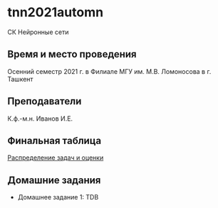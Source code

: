 # tnn2021automn
СК Нейронные сети

## Время и место проведения
Осенний семестр 2021 г. в Филиале МГУ им. М.В. Ломоносова в г. Ташкент

## Преподаватели
К.ф.-м.н. Иванов И.Е.

## Финальная таблица
[Распределение задач и оценки](https://docs.google.com/spreadsheets/d/1xcU4YXwdbo9O4k47VJXX-iJffeaNpzSryJ688TrzJKM/edit?usp=sharing)

## Домашние задания
* Домашнее задание 1: TDB
